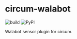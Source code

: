 # circum-walabot

![build](https://travis-ci.com/LumineerLabs/circum-walabot.svg?branch=master) ![PyPI](https://img.shields.io/pypi/v/circum-walalbot) 

Walabot sensor plugin for circum.
